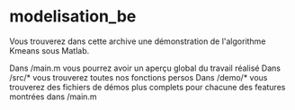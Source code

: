 # modelisation_be

Vous trouverez dans cette archive une démonstration de l'algorithme Kmeans 
sous Matlab. 

Dans /main.m vous pourrez avoir un aperçu global du travail réalisé
Dans /src/*  vous trouverez toutes nos fonctions persos
Dans /demo/* vous trouverez des fichiers de démos plus complets pour chacune
des features montrées dans /main.m